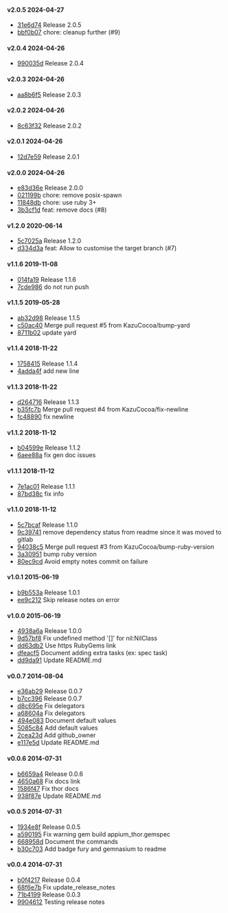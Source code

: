 #### v2.0.5 2024-04-27

- [31e6d74](https://github.com/appium/appium_thor/commit/31e6d7494e0402604e3ce8b10d426684e05c16a9) Release 2.0.5
- [bbf0b07](https://github.com/appium/appium_thor/commit/bbf0b07eecbb11e9d02e5b772ec3601f140f44f4) chore: cleanup further (#9)


#### v2.0.4 2024-04-26

- [990035d](https://github.com/appium/appium_thor/commit/990035d4a2c9dfab8757211b47d2cdf6bc5a1828) Release 2.0.4


#### v2.0.3 2024-04-26

- [aa8b6f5](https://github.com/appium/appium_thor/commit/aa8b6f51a53fd1791de11d42c4bacdf8bd25ccae) Release 2.0.3


#### v2.0.2 2024-04-26

- [8c63f32](https://github.com/appium/appium_thor/commit/8c63f32fdb00c07803de7e35d4b8d521c230092c) Release 2.0.2


#### v2.0.1 2024-04-26

- [12d7e59](https://github.com/appium/appium_thor/commit/12d7e59aa1cb41dcb0731e94bb183daead92c9ba) Release 2.0.1


#### v2.0.0 2024-04-26

- [e83d36e](https://github.com/appium/appium_thor/commit/e83d36e65c48dcfc71b00d28837a4c57517cc6b2) Release 2.0.0
- [021199b](https://github.com/appium/appium_thor/commit/021199b3bb179432cac93709292a275470f4bca7) chore: remove posix-spawn
- [11848db](https://github.com/appium/appium_thor/commit/11848db549003ba9b267622eb3e2677c4b9a004d) chore: use ruby 3+
- [3b3cf1d](https://github.com/appium/appium_thor/commit/3b3cf1d278ec18923875c5469e4e1da31df92472) feat: remove docs (#8)


#### v1.2.0 2020-06-14

- [5c7025a](https://github.com/appium/appium_thor/commit/5c7025a14e9a6dba1ff0f69b733983d965e9c2ee) Release 1.2.0
- [d334d3a](https://github.com/appium/appium_thor/commit/d334d3af298f2bde9dd828d015ac8fd6a096a8e4) feat: Allow to customise the target branch (#7)


#### v1.1.6 2019-11-08

- [014fa19](https://github.com/appium/appium_thor/commit/014fa19e5a2cf8d2d8d85fbd3d139b9c7d67fb50) Release 1.1.6
- [7cde986](https://github.com/appium/appium_thor/commit/7cde98641bef47ed92ecb5f5be03418283175bc6) do not run push


#### v1.1.5 2019-05-28

- [ab32d98](https://github.com/appium/appium_thor/commit/ab32d98572d23a69e17355fb831485c3fd51405d) Release 1.1.5
- [c50ac40](https://github.com/appium/appium_thor/commit/c50ac40a5b5a8fd1533dc1a177130a72dc4e69ff) Merge pull request #5 from KazuCocoa/bump-yard
- [8711b02](https://github.com/appium/appium_thor/commit/8711b02cd57602eea636f4df0c97bd24fdd5e8a8) update yard


#### v1.1.4 2018-11-22

- [1758415](https://github.com/appium/appium_thor/commit/1758415f0676af855b8a522e647e1d5eebfc71ad) Release 1.1.4
- [4adda4f](https://github.com/appium/appium_thor/commit/4adda4f099e75d4c97cdd69a5db69bfb029fd390) add new line


#### v1.1.3 2018-11-22

- [d264716](https://github.com/appium/appium_thor/commit/d264716b17dd0bca5ca704712084b7a5500d9d4a) Release 1.1.3
- [b35fc7b](https://github.com/appium/appium_thor/commit/b35fc7bc84151def687c430f91948a1dc3509dbc) Merge pull request #4 from KazuCocoa/fix-newline
- [fc48890](https://github.com/appium/appium_thor/commit/fc4889026ae92b828ce8be98ad67a5a46dca2af3) fix newline


#### v1.1.2 2018-11-12

- [b04599e](https://github.com/appium/appium_thor/commit/b04599e462699083201e21ae6d7e4a0b4e90a1e9) Release 1.1.2
- [6aee88a](https://github.com/appium/appium_thor/commit/6aee88afb1467b39bdfea06a9e5e8f3cad3a879d) fix gen doc issues


#### v1.1.1 2018-11-12

- [7e1ac01](https://github.com/appium/appium_thor/commit/7e1ac01f1398a10f22b36bd230ea8ea74937cbed) Release 1.1.1
- [87bd38c](https://github.com/appium/appium_thor/commit/87bd38cf9b64761f59d97a71ad04308a75bb1a77) fix info


#### v1.1.0 2018-11-12

- [5c7bcaf](https://github.com/appium/appium_thor/commit/5c7bcaff616abd2b0593f056a940d64f5b0ce3c2) Release 1.1.0
- [9c39741](https://github.com/appium/appium_thor/commit/9c3974152191d983cad71cc60b412ff1788d973c) remove dependency status from readme since it was moved to gitlab
- [94038c5](https://github.com/appium/appium_thor/commit/94038c50da0683c308dd251759d743190cbe53bc) Merge pull request #3 from KazuCocoa/bump-ruby-version
- [3a30951](https://github.com/appium/appium_thor/commit/3a309515c46fec8424bacdcc929e6c1e56b50066) bump ruby version
- [80ec9cd](https://github.com/appium/appium_thor/commit/80ec9cdd97fc1dd2d7d857674ab2629571cd9fea) Avoid empty notes commit on failure


#### v1.0.1 2015-06-19

- [b9b553a](https://github.com/appium/appium_thor/commit/b9b553ae60ea2b1d435560aae5f08c7798b6f52d) Release 1.0.1
- [ee9c212](https://github.com/appium/appium_thor/commit/ee9c212b01545a2e5d54c7d1ec3076a071a4ea35) Skip release notes on error


#### v1.0.0 2015-06-19

- [4938a6a](https://github.com/appium/appium_thor/commit/4938a6adcc98a5ebbca28b96280c66bce4ee0ff8) Release 1.0.0
- [9d57bf8](https://github.com/appium/appium_thor/commit/9d57bf82f4ed60b07108ff8300eb9d51ce05474a) Fix undefined method '[]' for nil:NilClass
- [dd63db2](https://github.com/appium/appium_thor/commit/dd63db2c1cda0bd585756b852d717260ac6ded70) Use https RubyGems link
- [dfeacf5](https://github.com/appium/appium_thor/commit/dfeacf5c16d0db32130d77b809b3c2f966c74551) Document adding extra tasks (ex: spec task)
- [dd9da91](https://github.com/appium/appium_thor/commit/dd9da91377d1bfc72de5dae167444f9dea18d150) Update README.md


#### v0.0.7 2014-08-04

- [e36ab29](https://github.com/appium/appium_thor/commit/e36ab29971eb4ccc0b5b4527f23dbb34bf590107) Release 0.0.7
- [b7cc396](https://github.com/appium/appium_thor/commit/b7cc3965b33020e599e83188efafbd946472f728) Release 0.0.7
- [d8c695e](https://github.com/appium/appium_thor/commit/d8c695e344c2cddd315c644c0363176e01fac323) Fix delegators
- [a68604a](https://github.com/appium/appium_thor/commit/a68604a1f76827fb3b4b3fcbedd8a1eacc818005) Fix delegators
- [494e083](https://github.com/appium/appium_thor/commit/494e08359e8dcff04cf85d06b6a13ce6043f8c8b) Document default values
- [5085c84](https://github.com/appium/appium_thor/commit/5085c849829a770e34e7e1f2a70a1dba61ef229d) Add default values
- [2cea23d](https://github.com/appium/appium_thor/commit/2cea23dbc055006d17ceb8aef2f25341ea765aa4) Add github_owner
- [e117e5d](https://github.com/appium/appium_thor/commit/e117e5dead6c67a9dc47fbf697358d91246ad414) Update README.md


#### v0.0.6 2014-07-31

- [b6659a4](https://github.com/appium/appium_thor/commit/b6659a4ea55c99cf68707f75d02ef29062760a00) Release 0.0.6
- [4650a68](https://github.com/appium/appium_thor/commit/4650a68713b0f7937cf3be6f96e06916c0f78bb4) Fix docs link
- [1586f47](https://github.com/appium/appium_thor/commit/1586f4789aa8db3284f8f274eaf57b50f94f6d0e) Fix thor docs
- [938f87e](https://github.com/appium/appium_thor/commit/938f87ea1bd081297af0b1e94e427409f0e3c9d0) Update README.md


#### v0.0.5 2014-07-31

- [1934e8f](https://github.com/appium/appium_thor/commit/1934e8f05cf7eb9b2c8e0da76eb1ebb895511f2f) Release 0.0.5
- [a590195](https://github.com/appium/appium_thor/commit/a59019548b4b3e64209b3f04fc8a21e93068c789) Fix warning gem build appium_thor.gemspec
- [668958d](https://github.com/appium/appium_thor/commit/668958df039878e0b71ab2e74f1b1836510264d7) Document the commands
- [b30c703](https://github.com/appium/appium_thor/commit/b30c703152ac02e8774ad30bf404982fbb62c567) Add badge fury and gemnasium to readme


#### v0.0.4 2014-07-31

- [b0f4217](https://github.com/appium/appium_thor/commit/b0f42170c7b7df3befa9651647ea8c65ecd86710) Release 0.0.4
- [68f6e7b](https://github.com/appium/appium_thor/commit/68f6e7b4d641017eee1123fbcc9872940adf37b8) Fix update_release_notes
- [71b4199](https://github.com/appium/appium_thor/commit/71b419998ce835cf1e722563cd9ba99d89da6fb0) Release 0.0.3
- [9904612](https://github.com/appium/appium_thor/commit/99046121f53f42bebb0cea4971f89b91c358da22) Testing release notes